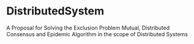 # DistributedSystem
A Proposal for Solving the Exclusion Problem Mutual, Distributed Consensus and Epidemic Algorithm in the scope of Distributed Systems
